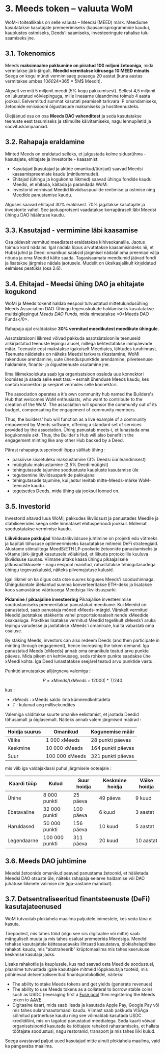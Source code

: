 # 3. Meeds token – valuuta WoM

WoM-i toiteallikaks on selle valuuta – Meedsi (MEED) märk. Meediume kasutatakse kasutajate premeerimiseks (kaasamisprogrammide kaudu), kauplustes ostmiseks, Deeds'i saamiseks, investeeringute rahalise tulu saamiseks jne.

## 3.1. Tokenomics

Meeds **maksimaalne pakkumine on piiratud 100 miljoni žetooniga**, mida vermitakse järk-järgult. **Meedid vermitakse kiirusega 10 MEED minutis**. Seega on kogu mündi vermimisaeg peaaegu 20 aastat (kuna aastas vermitakse umbes 10*60*24*365 = 5M$ Meedit).

Algselt vermiti 5 miljonit meedi (5% kogu pakkumisest). Sellest 4,5 miljonit on lukustatud võlvlepinguga, mille lineaarne üleandmine toimub 4 aasta jooksul. Eelvermitud summat kasutati peamiselt tarkvara IP omandamiseks, žetoonide emissiooni õigustasude maksmiseks ja hostiteenusteks.

Ülejäänud osa on osa __Meeds DAO vahenditest__ ja seda kasutatakse teenuste eest tasumiseks ja stiimulite käivitamiseks, nagu lennupiletid ja soovituskampaaniad.


## 3.2. Rahapaja eraldamine

Minted Meeds on eraldatud selleks, et julgustada kolme sidusrühma - kasutajate, ehitajate ja investorite - kaasamist:

- Kasutajad (kasutajad ja aktide omanikud/üürijad) saavad Meedsi kaasamispreemiate kaudu (mintiummudel).
- Ehitajad (ühingu ja kogukonna liikmed) saavad ühingu fondide kaudu Meedsi, et ehitada, käitada ja parandada WoMi.
- Investorid vermivad Meedid likviidsuspuulide rentimise ja ostmise ning Meedide panustamise kaudu.

Alguses saavad ehitajad 30% eraldisest. 70% jagatakse kasutajate ja investorite vahel. See jaotusprotsent vaadatakse korrapäraselt läbi Meedsi ühingu DAO hääletuse kaudu.

## 3.3. Kasutajad - vermimine läbi kaasamise

Osa pidevalt vermitud meediatest eraldatakse kihlveokanalile. Jaotus toimub kord nädalas. Igal nädala lõpus arvutatakse kaasamisindeks nii, et Hubsi juhid ja Deedi omanikud saaksid järgmisel nädalal oma preemiad välja nõuda ja oma Meedid kätte saada. Tagasisaamata meediumid jäävad fondi ja lisatakse järgmise nädala jaotusele. Mudelit on üksikasjalikult kirjeldatud eelmises peatükis (osa 2.6).

## 3.4. Ehitajad - Meedsi ühing DAO ja ehitajate kogukond

WoMi ja Meeds tokenit haldab eespool tutvustatud mittetulundusühing Meeds Association DAO. Ühingu tegevuskulude haldamiseks kasutatakse multisigilepingut _Meeds DAO Funds_, mida nimetatakse <0>Meeds DAO Funds</0>.

Rahapaja ajal eraldatakse **30% vermitud meedikutest meedikute ühingule**.

Assotsiatsiooni liikmed võivad pakkuda assotsiatsioonile teenuseid allkirjastatud teenuste lepingu alusel, millega kehtestatakse inimpäevade määr. Teenuste eest makstakse igakuiselt Meediates, lähtudes turuhinnast. Teenuste näideteks on näiteks Meedsi tarkvara rikastamine, WoMi rakenduse arendamine, uute ühenduspunktide arendamine, pilveteenuse haldamine, finants- ja õigusteenuste osutamine jne.

Ilma liikmeksolekuta saab iga organisatsioon osaleda uue konnektori loomises ja saada selle eest tasu – esmalt ühenduse Meeds kaudu, kes soetab konnektori ja seejärel vermides selle konnektori.

The association operates a it's own community hub named the Builders's Hub that welcomes WoM enthusiasts, who want to contribute to the creation of the WoM. The association will sponsor the community out of its budget, compensating the engagement of community members.

Thus, the builders' hub will function as a live example of a community empowered by Meeds software, offering a standard set of services provided by the association. Ühing panustab meets-i, et lunastada oma kogukonnale akt. Thus, the Builder's Hub will also benefit in the engagement minting like any other Hub backed by a Deed.

Pärast rahapaigutusperioodi lõppu säilitab ühing :

- passiivse sissetuleku maksustamine (3% Deedsi üürileandmisest)
- müügitulu maksustamine (2,5% Deedi müügist)
- tehingutasude tajumine soodustuste kaupluste kasutamise üle
- tegutsemine likviidsusparkide pakkujana
- tehingutasude tajumine, kui jaotur levitab mitte-Meeds-märke WoM-teenuste kaudu.
- tegutsedes Deeds, mida ühing aja jooksul loonud on.


## 3.5. Investorid

Investorid aitavad luua WoMi, pakkudes likviidsust ja panustades Meedile ja stabiliseerides seega selle hinnataset ehitusperioodi jooksul. Mõlemat soodustatakse vermimise kaudu.

**Liikviidsuse pakkujad** Valuutalikviidsuse juhtimine on projekti edu võtmeks ja kapitali tõhususe optimeerimiseks kasutatakse mitmeid DeFi strateegiaid. Alustame stiimulitega MeedS/ETH LP-poolsete žetoonide panustamiseks ja võtame järk-järgult kasutusele võlakirjad, et liikuda protokollile kuuluva likviidsuse suunas. Viimane aitaks kaasa ühingu pikaajalisele jätkusuutlikkusele - nagu eespool mainitud, rahastatakse tehingutasudega ühingu tegevuskulusid, näiteks pilvemajutuse kulusid.

Igal liikmel on ka õigus osta otse suures koguses Meeds'i soodushinnaga. Ühingukontole ülekantud summa konverteeritakse ETH-deks ja lisatakse koos samaväärse väärtusega Meedsiga likviidsusparki.

**Pidamine / pikaajaline investeering** Pikaajalise investeerimise soodustamiseks premeeritakse panustatud meediume. Kui Meedid on panustatud, saab panustaja mõned xMeeds-märgid. Värskelt vermitud Meedid jaotatakse stäkkerite vahel proportsionaalselt nende xMeedide osakaaluga. Praktikas lisatakse vermitud Meedid tegelikult xMeeds'i aruka lepingu varudesse ja jaotatakse xMeeds'i omanikule, kui ta vabastab oma osaluse.

By staking Meeds, investors can also redeem Deeds (and then participate in minting through engagement), hence increasing the token demand. Iga panustatud Meeds (xMeeds) annab oma omanikule teatud arvu punkte päevas. Mida pikem on kehtivusaeg, seda rohkem punkte saadakse ühe xMeedi kohta. Iga Deed lunastatakse seejärel teatud arvu punktide vastu.

Punktid arvutatakse alljärgneva valemiga :

 $$ P = xMeeds / (xMeeds + 12000) * T / 240 $$

 kus :

- $xMeeds$ : xMeeds saldo ilma kümnendkohtadeta
- $T$ : kulunud aeg millisekundites

Valemiga välditakse suurte omanike eelistamist, et jaotada Deedid tõhusamalt ja õiglasemalt. Näiteks annab valem järgmised määrad :

| **Hoidja suurus** | **Omanikud**   | **Kogunemise määr** |
| ----------------- | -------------- | ------------------- |
| Väike             | 1 000 xMeeds   | 28 punkti päevas    |
| Keskmine          | 10 000 xMeeds  | 164 punkti päevas   |
| Suur              | 100 000 xMeeds | 321 punkti päevas   |


mis viib iga valdajaklassi puhul järgmisele ooteajale :

| **Kaardi tüüp** | **Kulud**      | **Suur hoidja** | **Keskmine hoidja** | **Väike hoidja** |
| --------------- | -------------- | --------------- | ------------------- | ---------------- |
| Ühine           | 8 000 punkti   | 25 päeva        | 49 päeva            | 9 kuud           |
| Ebatavaline     | 32 000 punkti  | 100 päeva       | 6 kuud              | 3 aastat         |
| Haruldased      | 50 000 punkti  | 156 päeva       | 10 kuud             | 5 aastat         |
| Legendaarne     | 100 000 punkti | 311 päeva       | 20 kuud             | 10 aastat        |

## 3.6. Meeds DAO juhtimine

Meedsi žetoonide omanikud peavad panustama žetoonid, et hääletada Meedsi DAO otsuste üle, näiteks rahapaja eelarve haldamise või DAO juhatuse liikmete valimise üle (iga-aastane mandaat).

## 3.7. Detsentraliseeritud finantsteenuste (DeFi) kasutajateenused

WoM tutvustab plokiahela maailma paljudele inimestele, kes seda täna ei kasuta.

Tõepoolest, mis tahes tööd (olgu see siis digitaalne või mitte) saab mänguliselt muuta ja mis tahes osalust premeerida Meedsiga. Meedid tehakse kasutajatele kättesaadavaks lihtsasti kasutatava, plokiahelapõhise rahakoti kaudu, mis "abstraheerib" krüptomaailma mis tahes keerukuse keskmise kasutaja jaoks.

Lisaks rahakotile ja kauplusele, kus nad saavad osta Meedide soodustusi, plaanime tutvustada igale kasutajale mitmeid lõppkasutaja tooteid, mis põhinevad detsentraliseeritud finantsprotokollidel, näiteks:

- The ability to stake Meeds tokens and get yields (generate revenues)
- The ability to use Meeds tokens as a collateral to borrow stable coins such as USDC (leveraging first a [Fuse pool](https://app.rari.capital/fuse) then registering the Meeds token to [AAVE](https://aave.com/).
- Digitaalne kaart, mida saab lisada ja kasutada Apple Pay, Google Pay või mis tahes sularahaautomaadi kaudu. Viimast saab pakkuda VISAga sõlmitud partnerluse kaudu ning see võimaldab kasutada USDC krediidiliini, mis on tagatud panustatud meediatega. Seda kaarti võivad organisatsioonid kasutada ka töötajate rahakoti rahastamiseks, et hallata töötajate soodustusi, nagu restoranid, transport ja mis tahes liiki kulud.

Seega avastavad paljud uued kasutajad mitte ainult plokiahela maailma, vaid ka pangavaba maailma.

 
